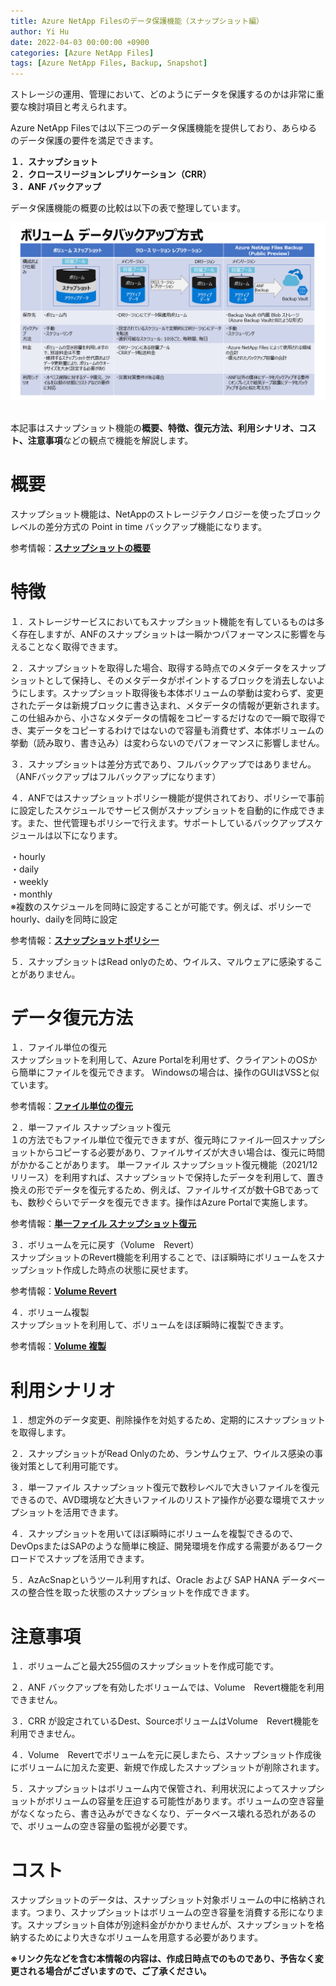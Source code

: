 ```yaml
---
title: Azure NetApp Filesのデータ保護機能（スナップショット編）
author: Yi Hu
date: 2022-04-03 00:00:00 +0900
categories: [Azure NetApp Files]
tags: [Azure NetApp Files, Backup, Snapshot]
---
```

ストレージの運用、管理において、どのようにデータを保護するのかは非常に重要な検討項目と考えられます。  

Azure NetApp Filesでは以下三つのデータ保護機能を提供しており、あらゆるのデータ保護の要件を満足できます。  

**１．スナップショット**  
**２．クロースリージョンレプリケーション（CRR）**  
**３．ANF バックアップ**  

データ保護機能の概要の比較は以下の表で整理しています。

<div style="text-align: left"><img src="/assets/blog/2022-04-03-ANF_Snapshot/1.png" ></div>
<br>

本記事はスナップショット機能の**概要、特徴、復元方法、利用シナリオ、コスト、注意事項**などの観点で機能を解説します。


# 概要
スナップショット機能は、NetAppのストレージテクノロジーを使ったブロックレベルの差分方式の Point in time バックアップ機能になります。

参考情報：[**スナップショットの概要**](https://docs.microsoft.com/ja-jp/azure/azure-netapp-files/snapshots-introduction)  

# 特徴
１．ストレージサービスにおいてもスナップショット機能を有しているものは多く存在しますが、ANFのスナップショットは一瞬かつパフォーマンスに影響を与えることなく取得できます。

２．スナップショットを取得した場合、取得する時点でのメタデータをスナップショットとして保持し、そのメタデータがポイントするブロックを消去しないようにします。スナップショット取得後も本体ボリュームの挙動は変わらず、変更されたデータは新規ブロックに書き込まれ、メタデータの情報が更新されます。
この仕組みから、小さなメタデータの情報をコピーするだけなので一瞬で取得でき、実データをコピーするわけではないので容量も消費せず、本体ボリュームの挙動（読み取り、書き込み）は変わらないのでパフォーマンスに影響しません。

３．スナップショットは差分方式であり、フルバックアップではありません。（ANFバックアップはフルバックアップになります）

４．ANFではスナップショットポリシー機能が提供されており、ポリシーで事前に設定したスケジュールでサービス側がスナップショットを自動的に作成できます。また、世代管理もポリシーで行えます。サポートしているバックアップスケジュールは以下になります。  

・hourly  
・daily  
・weekly  
・monthly  
※複数のスケジュールを同時に設定することが可能です。例えば、ポリシーでhourly、dailyを同時に設定

参考情報：[**スナップショットポリシー**](https://docs.microsoft.com/ja-jp/azure/azure-netapp-files/azure-netapp-files-manage-snapshots)  

５．スナップショットはRead onlyのため、ウイルス、マルウェアに感染することがありません。

# データ復元方法
１．ファイル単位の復元  
スナップショットを利用して、Azure Portalを利用せず、クライアントのOSから簡単にファイルを復元できます。
Windowsの場合は、操作のGUIはVSSと似ています。

参考情報：[**ファイル単位の復元**](https://docs.microsoft.com/ja-jp/azure/azure-netapp-files/snapshots-restore-file-client)  

２．単一ファイル スナップショット復元  
１の方法でもファイル単位で復元できますが、復元時にファイル一回スナップショットからコピーする必要があり、ファイルサイズが大きい場合は、復元に時間がかかることがあります。
単一ファイル スナップショット復元機能（2021/12リリース）を利用すれば、スナップショットで保持したデータを利用して、置き換えの形でデータを復元するため、例えば、ファイルサイズが数十GBであっても、数秒ぐらいでデータを復元できます。操作はAzure Portalで実施します。

参考情報：[**単一ファイル スナップショット復元**](https://docs.microsoft.com/ja-jp/azure/azure-netapp-files/snapshots-restore-file-single)  


３．ボリュームを元に戻す（Volume　Revert）  
スナップショットのRevert機能を利用することで、ほぼ瞬時にボリュームをスナップショット作成した時点の状態に戻せます。

参考情報：[**Volume Revert**](https://docs.microsoft.com/ja-jp/azure/azure-netapp-files/snapshots-revert-volume)  

４．ボリューム複製  
スナップショットを利用して、ボリュームをほぼ瞬時に複製できます。

参考情報：[**Volume 複製**](https://docs.microsoft.com/ja-jp/azure/azure-netapp-files/snapshots-restore-new-volume)  


# 利用シナリオ
１．想定外のデータ変更、削除操作を対処するため、定期的にスナップショットを取得します。

２．スナップショットがRead Onlyのため、ランサムウェア、ウイルス感染の事後対策として利用可能です。

３．単一ファイル スナップショット復元で数秒レベルで大きいファイルを復元できるので、AVD環境など大きいファイルのリストア操作が必要な環境でスナップショットを活用できます。

４．スナップショットを用いてほぼ瞬時にボリュームを複製できるので、DevOpsまたはSAPのような簡単に検証、開発環境を作成する需要があるワークロードでスナップを活用できます。

５．AzAcSnapというツール利用すれば、Oracle および SAP HANA データベースの整合性を取った状態のスナップショットを作成できます。

# 注意事項 
１．ボリュームごと最大255個のスナップショットを作成可能です。

２．ANF バックアップを有効したボリュームでは、Volume　Revert機能を利用できません。

３．CRR が設定されているDest、SourceボリュームはVolume　Revert機能を利用できません。

４．Volume　Revertでボリュームを元に戻しまたら、スナップショット作成後にボリュームに加えた変更、新規で作成したスナップショットが削除されます。

５．スナップショットはボリューム内で保管され、利用状況によってスナップショットがボリュームの容量を圧迫する可能性があります。ボリュームの空き容量がなくなったら、書き込みができなくなり、データベース壊れる恐れがあるので、ボリュームの空き容量の監視が必要です。

# コスト
スナップショットのデータは、スナップショット対象ボリュームの中に格納されます。つまり、スナップショットはボリュームの空き容量を消費する形になります。スナップショット自体が別途料金がかかりませんが、スナップショットを格納するためにより大きなボリュームを用意する必要があります。


**※リンク先などを含む本情報の内容は、作成日時点でのものであり、予告なく変更される場合がございますので、ご了承ください。**

[^ga-filters]: [Google Analytics Core Reporting API: Filters](https://developers.google.com/analytics/devguides/reporting/core/v3/reference#filters)